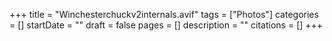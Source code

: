 +++
title = "Winchesterchuckv2internals.avif"
tags = ["Photos"]
categories = []
startDate = ""
draft = false
pages = []
description = ""
citations = []
+++
